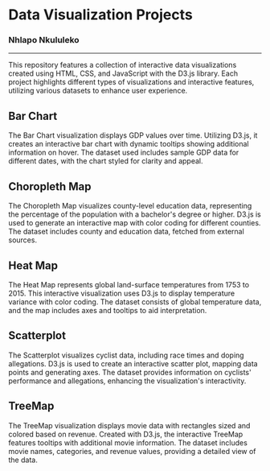 # Data Visualization Projects
### Nhlapo Nkululeko
<hr>

This repository features a collection of interactive data visualizations created using HTML, CSS, and JavaScript with the D3.js library. Each project highlights different types of visualizations and interactive features, utilizing various datasets to enhance user experience.

## Bar Chart
The Bar Chart visualization displays GDP values over time. Utilizing D3.js, it creates an interactive bar chart with dynamic tooltips showing additional information on hover. The dataset used includes sample GDP data for different dates, with the chart styled for clarity and appeal.

## Choropleth Map
The Choropleth Map visualizes county-level education data, representing the percentage of the population with a bachelor's degree or higher. D3.js is used to generate an interactive map with color coding for different counties. The dataset includes county and education data, fetched from external sources.

## Heat Map
The Heat Map represents global land-surface temperatures from 1753 to 2015. This interactive visualization uses D3.js to display temperature variance with color coding. The dataset consists of global temperature data, and the map includes axes and tooltips to aid interpretation.

## Scatterplot
The Scatterplot visualizes cyclist data, including race times and doping allegations. D3.js is used to create an interactive scatter plot, mapping data points and generating axes. The dataset provides information on cyclists' performance and allegations, enhancing the visualization's interactivity.

## TreeMap
The TreeMap visualization displays movie data with rectangles sized and colored based on revenue. Created with D3.js, the interactive TreeMap features tooltips with additional movie information. The dataset includes movie names, categories, and revenue values, providing a detailed view of the data.
